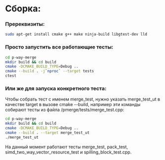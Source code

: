 # Сборка: 

### Пререквизиты:

```bash
sudo apt-get install cmake g++ make ninja-build libgtest-dev lld
```

### Просто запустить все работающие тесты:

```bash
cd p-way-merge 
mkdir build && cd build 
cmake -DCMAKE_BUILD_TYPE=Debug ..
cmake --build . -j`nproc` --target tests
ctest
```

### Или же для запуска конкретного теста:

Чтобы собрать тест с именем merge_test, нужно указать merge_test_ut в качестве target в вызове cmake --build, например эти команды собирают тесты из файла /pmerge/tests/merge_test.cpp: 

```bash
cd p-way-merge 
mkdir build && cd build 
cmake -DCMAKE_BUILD_TYPE=Debug ..
cmake --build . --target merge_test_ut
./merge_test_ut
```

На данный момент работают тесты merge_test, pack_test, simd_two_way_vector_resource_test и spilling_block_test.cpp.
